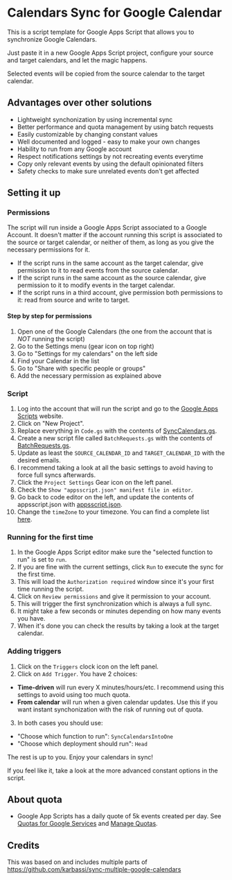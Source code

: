 # Calendars Sync for Google Calendar

This is a script template for Google Apps Script that allows you to synchronize Google Calendars.

Just paste it in a new Google Apps Script project, configure your source and target calendars, and let the magic happens. 

Selected events will be copied from the source calendar to the target calendar.

## Advantages over other solutions

- Lightweight synchonization by using incremental sync
- Better performance and quota management by using batch requests
- Easily customizable by changing constant values
- Well documented and logged - easy to make your own changes
- Hability to run from any Google account
- Respect notifications settings by not recreating events everytime
- Copy only relevant events by using the default opinionated filters
- Safety checks to make sure unrelated events don't get affected

## Setting it up

### Permissions

The script will run inside a Google Apps Script associated to a Google Account. It doesn't matter if the account running this script is associated to the source or target calendar, or neither of them, as long as you give the necessary permissions for it.

- If the script runs in the same account as the target calendar, give permission to it to read events from the source calendar.
- If the script runs in the same account as the source calendar, give permission to it to modify events in the target calendar.
- If the script runs in a third account, give permission both permissions to it: read from source and write to target.

#### Step by step for permissions

1. Open one of the Google Calendars (the one from the account that is *NOT* running the script)
3. Go to the Settings menu (gear icon on top right)
5. Go to "Settings for my calendars" on the left side
7. Find your Calendar in the list
9. Go to "Share with specific people or groups"
11. Add the necessary permission as explained above

### Script

1. Log into the account that will run the script and go to the [Google Apps Scripts] website.
3. Click on "New Project".
4. Replace everything in `Code.gs` with the contents of [SyncCalendars.gs].
5. Create a new script file called `BatchRequests.gs` with the contents of [BatchRequests.gs].
6. Update as least the `SOURCE_CALENDAR_ID` and `TARGET_CALENDAR_ID` with the desired emails.
7. I recommend taking a look at all the basic settings to avoid having to force full syncs afterwards.
8. Click the `Project Settings` Gear icon on the left panel.
9. Check the `Show "appsscript.json" manifest file in editor`.
10. Go back to code editor on the left, and update the contents of appsscript.json with [appsscript.json].
11. Change the `timeZone` to your timezone. You can find a complete list [here](https://en.wikipedia.org/wiki/List_of_tz_database_time_zones).

### Running for the first time

1. In the Google Apps Script editor make sure the "selected function to run" is set to `run`.
2. If you are fine with the current settings, click `Run` to execute the sync for the first time.
2. This will load the `Authorization required` window since it's your first time running the script.
3. Click on `Review permissions` and give it permission to your account.
2. This will trigger the first synchronization which is always a full sync.
3. It might take a few seconds or minutes depending on how many events you have.
4. When it's done you can check the results by taking a look at the target calendar.

### Adding triggers  

1. Click on the `Triggers` clock icon on the left panel.
2. Click on `Add Trigger`. You have 2 choices:

- **Time-driven** will run every X minutes/hours/etc. I recommend using this settings to avoid using too much quota.
- **From calendar** will run when a given calendar updates. Use this if you want instant synchonization with the risk of running out of quota.

3. In both cases you should use:

- "Choose which function to run": `SyncCalendarsIntoOne`
- "Choose which deployment should run": `Head`

The rest is up to you. Enjoy your calendars in sync!

If you feel like it, take a look at the more advanced constant options in the script.

## About quota

- Google App Scripts has a daily quote of 5k events created per day. See [Quotas for Google Services] and [Manage Quotas].

## Credits

This was based on and includes multiple parts of https://github.com/karbassi/sync-multiple-google-calendars

[Google Apps Scripts]: https://script.google.com/intro
[SyncCalendars.gs]: src/SyncCalendars.gs
[BatchRequests.gs]: src/BatchRequests.gs
[appsscript.json]: src/appsscript.json
[Quotas for Google Services]: https://developers.google.com/apps-script/guides/services/quotas
[Manage Quotas]: https://developers.google.com/calendar/api/guides/quota
